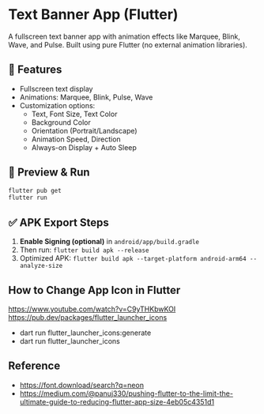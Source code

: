 # Text Banner App (Flutter)

A fullscreen text banner app with animation effects like Marquee, Blink, Wave, and Pulse. Built using pure Flutter (no external animation libraries).

## 🎯 Features

- Fullscreen text display
- Animations: Marquee, Blink, Pulse, Wave
- Customization options:
  - Text, Font Size, Text Color
  - Background Color
  - Orientation (Portrait/Landscape)
  - Animation Speed, Direction
  - Always-on Display + Auto Sleep

## 🧪 Preview & Run

```bash
flutter pub get
flutter run
```

## ✅ APK Export Steps

1. **Enable Signing (optional)** in `android/app/build.gradle`
2. Then run: `flutter build apk --release`
3. Optimized APK: `flutter build apk --target-platform android-arm64 --analyze-size`

## How to Change App Icon in Flutter

https://www.youtube.com/watch?v=C9yTHKbwKOI
https://pub.dev/packages/flutter_launcher_icons

- dart run flutter_launcher_icons:generate
- dart run flutter_launcher_icons

## Reference

- https://font.download/search?q=neon
- https://medium.com/@panuj330/pushing-flutter-to-the-limit-the-ultimate-guide-to-reducing-flutter-app-size-4eb05c4351d1
